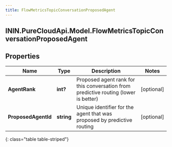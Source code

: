 ```yaml
---
title: FlowMetricsTopicConversationProposedAgent
---
```

## ININ.PureCloudApi.Model.FlowMetricsTopicConversationProposedAgent

## Properties

|Name | Type | Description | Notes|
|------------ | ------------- | ------------- | -------------|
| **AgentRank** | **int?** | Proposed agent rank for this conversation from predictive routing (lower is better) | [optional] |
| **ProposedAgentId** | **string** | Unique identifier for the agent that was proposed by predictive routing | [optional] |
{: class="table table-striped"}


